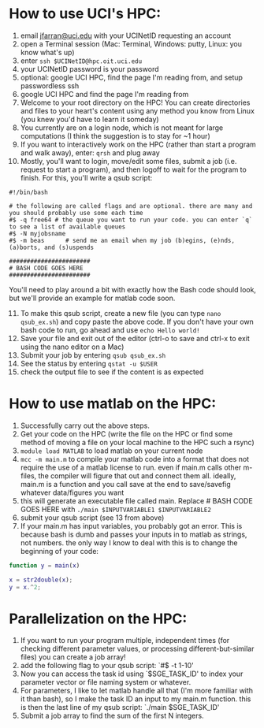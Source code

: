 # How to use UCI's HPC:

1. email jfarran@uci.edu with your UCINetID requesting an account
2. open a Terminal session (Mac: Terminal, Windows: putty, Linux: you know what's up)
3. enter `ssh $UCINetID@hpc.oit.uci.edu`
4. your UCINetID password is your password
5. optional: google UCI HPC, find the page I'm reading from, and setup passwordless ssh
6. google UCI HPC and find the page I'm reading from
7. Welcome to your root directory on the HPC! You can create directories and files to your heart's content using any method you know from Linux (you knew you'd have to learn it someday)
8. You currently are on a login node, which is not meant for large computations (I think the suggestion is to stay for ~1 hour)
9. If you want to interactively work on the HPC (rather than start a program and walk away), enter: `qrsh` and plug away
10. Mostly, you'll want to login, move/edit some files, submit a job (i.e. request to start a program), and then logoff to wait for the program to finish. For this, you'll write a qsub script:

```
#!/bin/bash

# the following are called flags and are optional. there are many and you should probably use some each time
#$ -q free64 # the queue you want to run your code. you can enter `q` to see a list of available queues
#$ -N myjobsname
#$ -m beas		# send me an email when my job (b)egins, (e)nds, (a)borts, and (s)uspends

#######################
# BASH CODE GOES HERE
#######################
```



You'll need to play around a bit with exactly how the Bash code should look, but we'll provide an example for matlab code soon.


11. To make this qsub script, create a new file (you can type `nano qsub_ex.sh`) and copy paste the above code. If you don't have your own bash code to run, go ahead and use `echo Hello world!`
12. Save your file and exit out of the editor (ctrl-o to save and ctrl-x to exit using the nano editor on a Mac)
13. Submit your job by entering `qsub qsub_ex.sh`
14. See the status by entering `qstat -u $USER`
15. check the output file to see if the content is as expected



# How to use matlab on the HPC:

1. Successfully carry out the above steps.
2. Get your code on the HPC (write the file on the HPC or find some method of moving a file on your local machine to the HPC such a rsync)
3. `module load MATLAB` to load matlab on your current node
4. `mcc -m main.m` to compile your matlab code into a format that does not require the use of a matlab license to run. even if main.m calls other m-files, the compiler will figure that out and connect them all. ideally, main.m is a function and you call save at the end to save/savefig whatever data/figures you want
5. this will generate an executable file called main. Replace # BASH CODE GOES HERE with `./main $INPUTVARIABLE1 $INPUTVARIABLE2`
6. submit your qsub script (see 13 from above)
7. If your main.m has input variables, you probably got an error. This is because bash is dumb and passes your inputs in to matlab as strings, not numbers. the only way I know to deal with this is to change the beginning of your code:

```matlab
function y = main(x)

x = str2double(x);
y = x.^2;
```

# Parallelization on the HPC:

1. If you want to run your program multiple, independent times (for checking different parameter values, or processing different-but-similar files) you can create a job array!
2. add the following flag to your qsub script: `#$ -t 1-10'
3. Now you can access the task id using `$SGE_TASK_ID' to index your parameter vector or file naming system or whatever.
4. For parameters, I like to let matlab handle all that (I'm more familiar with it than bash), so I make the task ID an input to my main.m function. this is then the last line of my qsub script: `./main $SGE_TASK_ID'
5. Submit a job array to find the sum of the first N integers.

